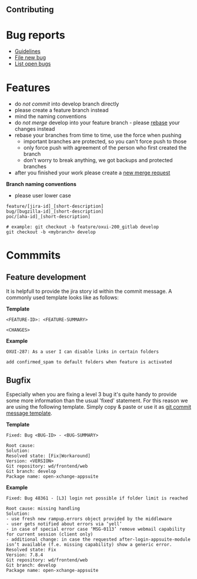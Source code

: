 Contributing
------------

# Bug reports

- [Guidelines](https://intranet.open-xchange.com/wiki/qa-team:guides:bugzilla.guide#required_information)
- [File new bug](https://bugs.open-xchange.com/enter_bug.cgi?product=OX%20App%20Suite)
- [List open bugs](https://bugs.open-xchange.com/buglist.cgi?component=Web%20Frontend&list_id=2162361&product=OX%20App%20Suite&resolution=---)


# Features

- do *not commit* into develop branch directly
- please create a feature branch instead
- mind the naming conventions
- do *not merge* develop into your feature branch - please [rebase](https://www.atlassian.com/git/tutorials/merging-vs-rebasing) your changes instead
- rebase your branches from time to time, use the force when pushing
    - important branches are protected, so you can't force push to those
    - only force push with agreement of the person who first created the branch
    - don't worry to break anything, we got backups and protected branches
- after you finished your work please create a [new merge request](https://gitlab.open-xchange.com/frontend/core/merge_requests/new)

**Branch naming conventions**

- please user lower case

```
feature/[jira-id]_[short-description]
bug/[bugzilla-id]_[short-description]
poc/[aha-id]_[short-description]
```

```
# example: git checkout -b feature/oxui-200_gitlab develop
git checkout -b <mybranch> develop 
```

# Commmits

## Feature development

It is helpfull to provide the jira story id within the commit message. A commonly used template looks like as follows:

**Template**

```
<FEATURE-ID>: <FEATURE-SUMMARY>

<CHANGES>
```

**Example**

```
OXUI-287: As a user I can disable links in certain folders

add confirmed_spam to default folders when feature is activated
```

## Bugfix

Especially when you are fixing a level 3 bug it's quite handy to provide some more information than the usual 'fixed' statement. 
For this reason we are using the following template. 
Simply copy & paste or use it as [git commit message template](https://git-scm.com/book/tr/v2/Customizing-Git-Git-Configuration).

**Template**

```
Fixed: Bug <BUG-ID> - <BUG-SUMMARY> 

Root cause: 
Solution:
Resolved state: [Fix|Workaround]
Version: <VERSION>
Git repository: wd/frontend/web
Git branch: develop
Package name: open-xchange-appsuite
```

**Example**

```
Fixed: Bug 48361 - [L3] login not possible if folder limit is reached

Root cause: missing handling
Solution:
- use fresh new rampup.errors object provided by the middleware
- user gets notified about errors via ‘yell’
- in case of special error case ‘MSG-0113’ remove webmail capability for current session (client only)
- additional change: in case the requested after-login-appsuite-module isn’t available (f.e. missing capability) show a generic error.
Resolved state: Fix
Version: 7.8.4
Git repository: wd/frontend/web
Git branch: develop
Package name: open-xchange-appsuite
```

